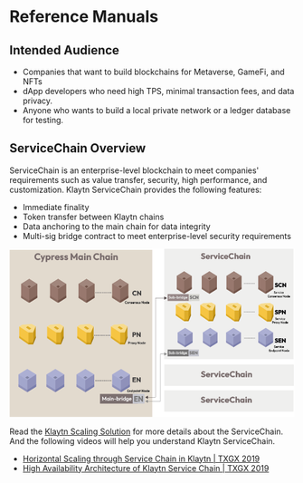 # Reference Manuals

## Intended Audience <a href="#intended-audience" id="intended-audience"></a>

* Companies that want to build blockchains for Metaverse, GameFi, and NFTs
* dApp developers who need high TPS, minimal transaction fees, and data privacy.
* Anyone who wants to build a local private network or a ledger database for testing.

## ServiceChain Overview <a href="#service-chain-overview" id="service-chain-overview"></a>

ServiceChain is an enterprise-level blockchain to meet companies' requirements such as value transfer, security, high performance, and customization. Klaytn ServiceChain provides the following features:

* Immediate finality
* Token transfer between Klaytn chains
* Data anchoring to the main chain for data integrity
* Multi-sig bridge contract to meet enterprise-level security requirements

![](../../../../../installation-guide/deployment/service-chain/images/sc-overview.png)

Read the [Klaytn Scaling Solution](../../../../../installation-guide/deployment/klaytn/scaling-solutions.md) for more details about the ServiceChain. And the following videos will help you understand Klaytn ServiceChain.

* [Horizontal Scaling through Service Chain in Klaytn | TXGX 2019](https://www.youtube.com/watch?v=8yQc5FQysJc)
* [High Availability Architecture of Klaytn Service Chain | TXGX 2019](https://www.youtube.com/watch?v=HcdhWtXPuR0)
